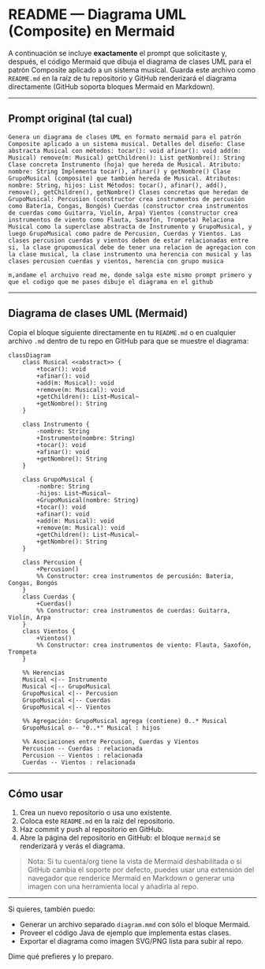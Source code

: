 # README — Diagrama UML (Composite) en Mermaid

A continuación se incluye **exactamente** el prompt que solicitaste y, después, el código Mermaid que dibuja el diagrama de clases UML para el patrón Composite aplicado a un sistema musical. Guarda este archivo como `README.md` en la raíz de tu repositorio y GitHub renderizará el diagrama directamente (GitHub soporta bloques Mermaid en Markdown).

---

## Prompt original (tal cual)

```
Genera un diagrama de clases UML en formato mermaid para el patrón Composite aplicado a un sistema musical. Detalles del diseño: Clase abstracta Musical con métodos: tocar(): void afinar(): void add(m: Musical) remove(m: Musical) getChildren(): List getNombre(): String Clase concreta Instrumento (hoja) que hereda de Musical. Atributo: nombre: String Implementa tocar(), afinar() y getNombre() Clase GrupoMusical (composite) que también hereda de Musical. Atributos: nombre: String, hijos: List Métodos: tocar(), afinar(), add(), remove(), getChildren(), getNombre() Clases concretas que heredan de GrupoMusical: Percusion (constructor crea instrumentos de percusión como Batería, Congas, Bongós) Cuerdas (constructor crea instrumentos de cuerdas como Guitarra, Violín, Arpa) Vientos (constructor crea instrumentos de viento como Flauta, Saxofón, Trompeta) Relaciona Musical como la superclase abstracta de Instrumento y GrupoMusical, y luego GrupoMusical como padre de Percusion, Cuerdas y Vientos. Las clases percusion cuerdas y vientos deben de estar relacionadas entre si, la clase grupomusical debe de tener una relacion de agregacion con la clase musical, la clase instrumento una herencia con musical y las clases percusion cuerdas y vientos, herencia con grupo musica

m,andame el archuivo read me, donde salga este mismo prompt primero y que el codigo que me pases dibuje el diagrama en el github
```

---

## Diagrama de clases UML (Mermaid)

Copia el bloque siguiente directamente en tu `README.md` o en cualquier archivo `.md` dentro de tu repo en GitHub para que se muestre el diagrama:

```mermaid
classDiagram
    class Musical <<abstract>> {
        +tocar(): void
        +afinar(): void
        +add(m: Musical): void
        +remove(m: Musical): void
        +getChildren(): List~Musical~
        +getNombre(): String
    }

    class Instrumento {
        -nombre: String
        +Instrumento(nombre: String)
        +tocar(): void
        +afinar(): void
        +getNombre(): String
    }

    class GrupoMusical {
        -nombre: String
        -hijos: List~Musical~
        +GrupoMusical(nombre: String)
        +tocar(): void
        +afinar(): void
        +add(m: Musical): void
        +remove(m: Musical): void
        +getChildren(): List~Musical~
        +getNombre(): String
    }

    class Percusion {
        +Percusion()
        %% Constructor: crea instrumentos de percusión: Batería, Congas, Bongós
    }
    class Cuerdas {
        +Cuerdas()
        %% Constructor: crea instrumentos de cuerdas: Guitarra, Violín, Arpa
    }
    class Vientos {
        +Vientos()
        %% Constructor: crea instrumentos de viento: Flauta, Saxofón, Trompeta
    }

    %% Herencias
    Musical <|-- Instrumento
    Musical <|-- GrupoMusical
    GrupoMusical <|-- Percusion
    GrupoMusical <|-- Cuerdas
    GrupoMusical <|-- Vientos

    %% Agregación: GrupoMusical agrega (contiene) 0..* Musical
    GrupoMusical o-- "0..*" Musical : hijos

    %% Asociaciones entre Percusion, Cuerdas y Vientos
    Percusion -- Cuerdas : relacionada
    Percusion -- Vientos : relacionada
    Cuerdas -- Vientos : relacionada
```

---

## Cómo usar

1. Crea un nuevo repositorio o usa uno existente.
2. Coloca este `README.md` en la raíz del repositorio.
3. Haz commit y push al repositorio en GitHub.
4. Abre la página del repositorio en GitHub: el bloque `mermaid` se renderizará y verás el diagrama.

> Nota: Si tu cuenta/org tiene la vista de Mermaid deshabilitada o si GitHub cambia el soporte por defecto, puedes usar una extensión del navegador que renderice Mermaid en Markdown o generar una imagen con una herramienta local y añadirla al repo.

---

Si quieres, también puedo:

* Generar un archivo separado `diagram.mmd` con sólo el bloque Mermaid.
* Proveer el código Java de ejemplo que implementa estas clases.
* Exportar el diagrama como imagen SVG/PNG lista para subir al repo.

Dime qué prefieres y lo preparo.
